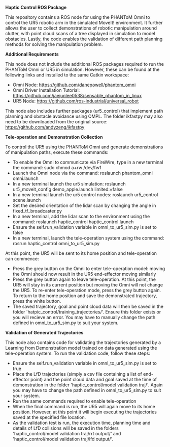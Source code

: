 **Haptic Control ROS Package**

This repository contains a ROS node for using the PHANToM Omni to control the UR5 robotic arm in the simulated MoveIt! environment. It further allows the user to collect demonstrations of robotic manipulation around clutter, with point cloud scans of a tree displayed in simulation to model obstacles. Lastly, the code enables the validation of different path planning methods for solving the manipulation problem.

**Additional Requirements**

This node does not include the additional ROS packages required to run the PHANToM Omni or UR5 in simulation. However, these can be found at the following links and installed to the same Catkin workspace:
- Omni Node: https://github.com/danepowell/phantom_omni
- Omni Driver Installation Tutorial: https://github.com/jaejunlee0538/sensable_phantom_in_linux
- UR5 Node: https://github.com/ros-industrial/universal_robot

This node also includes further packages (ur5_control) that implement path planning and obstacle avoidance using OMPL. The folder ikfastpy may also need to be downloaded from the original source: https://github.com/andyzeng/ikfastpy

**Tele-operation and Demonstration Collection**

To control the UR5 using the PHANToM Omni and generate demonstrations of manipulation paths, execute these commands:
- To enable the Omni to communicate via FireWire, type in a new terminal the command: sudo chmod a+rw /dev/fw1
- Launch the Omni node via the command: roslaunch phantom_omni omni.launch
- In a new terminal launch the ur5 simulation: roslaunch ur5_moveit_config demo_apple.launch limited:=false
- In a new terminal launch the ur5 control nodes: roslaunch ur5_control scene.launch
- Set the desired orientation of the lidar scan by changing the angle in fixed_tf_broadcaster.py
- In a new terminal, add the lidar scan to the environment using the command: roslaunch haptic_control haptic_control.launch
- Ensure the self.run_validation variable in omni_to_ur5_sim.py is set to false
- In a new terminal, launch the tele-operation system using the command: rosrun haptic_control omni_to_ur5_sim.py

At this point, the UR5 will be sent to its home position and tele-operation can commence:
- Press the grey button on the Omni to enter tele-operation model: moving the Omni should now result in the UR5 end-effector moving similarly
- Press the grey button again to leave tele-operation. At this point, the UR5 will stay in its current position but moving the Omni will not change the UR5. To re-enter tele-operation mode, press the grey button again. To return to the home position and save the demonstrated trajectory, press the white button.
- The saved trajectory, goal and point cloud data will then be saved in the folder 'hatpic_control/training_trajectories/'. Ensure this folder exists or you will recieve an error. You may have to manually change the path defined in omni_to_ur5_sim.py to suit your system.

**Validation of Generated Trajectories**

This node also contains code for validating the trajectories generated by a Learning from Demonstration model trained on data generated using the tele-operation system. To run the validation code, follow these steps:
- Ensure the self.run_validation variable in omni_to_ur5_sim.py is set to true
- Place the LfD trajectories (simply a csv file containing a list of end-effector point) and the point cloud data and goal saved at the time of demonstration in the folder 'haptic_control/model validation traj/'. Again you may have to change the path defined in omni_to_ur5_sim.py to suit your system.
- Run the same commands required to enable tele-operation
- When the final command is run, the UR5 will again move to its home position. However, at this point it will begin executing the trajectories saved at the specified file location. 
- As the validation test is run, the execution time, planning time and details of LfD collisions will be saved in the folders 'haptic_control/model validation traj/rrt output/' and 'haptic_control/model validation traj/lfd output/'.
